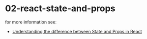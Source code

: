 # 02-react-state-and-props

for more information see:
- [Understanding the difference between State and Props in React](https://plentistack.com/understanding-the-difference-between-state-and-props-in-react/?utm_source=github&utm_medium=website&utm_campaign=blog-post)


